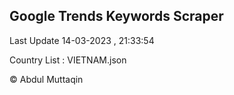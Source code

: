 

## Google Trends Keywords Scraper 
 
Last Update 14-03-2023 , 21:33:54

Country List :
VIETNAM.json



© Abdul Muttaqin 
